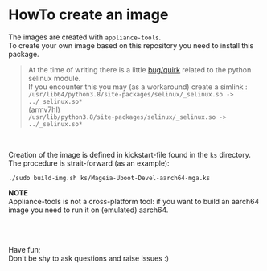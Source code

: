 # HowTo create an image

The images are created with `appliance-tools`.  
To create your own image based on this repository you need to install this package.

> At the time of writing there is a little [bug/quirk](https://bugs.mageia.org/show_bug.cgi?id=26693) related to the python selinux module.  
> If you encounter this you may (as a workaround) create a simlink :  
> `/usr/lib64/python3.8/site-packages/selinux/_selinux.so -> ../_selinux.so*`  
> (armv7hl)  
> `/usr/lib/python3.8/site-packages/selinux/_selinux.so -> ../_selinux.so*`   

<br>

Creation of the image is defined in kickstart-file found in the `ks` directory.  
The procedure is strait-forward (as an example):

`./sudo build-img.sh ks/Mageia-Uboot-Devel-aarch64-mga.ks`

**NOTE**  
Appliance-tools is not a cross-platform tool: if you want to build an aarch64 image you need to run it on (emulated) aarch64.

<br>
<br>

Have fun;  
Don't be shy to ask questions and raise issues :)


